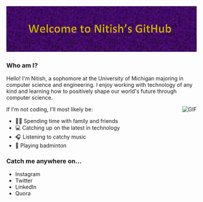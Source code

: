 <div align="center">
  <img src="https://raw.githubusercontent.com/nitishvijai/nitishvijai/master/GitHubHeader.png">
</div>

### Who am I?

Hello! I'm Nitish, a sophomore at the University of Michigan majoring in computer science and engineering. I enjoy working with technology of any kind and learning how to positively shape our world's future through computer science.

<img align="right" alt="GIF" src="https://tenor.com/ooZm.gif" />

If I'm not coding, I'll most likely be:

- 👨‍👦 Spending time with family and friends
- 💻 Catching up on the latest in technology
- 🎧 Listening to catchy music
- 🏸 Playing badminton

### Catch me anywhere on...

- Instagram
- Twitter
- LinkedIn
- Quora
